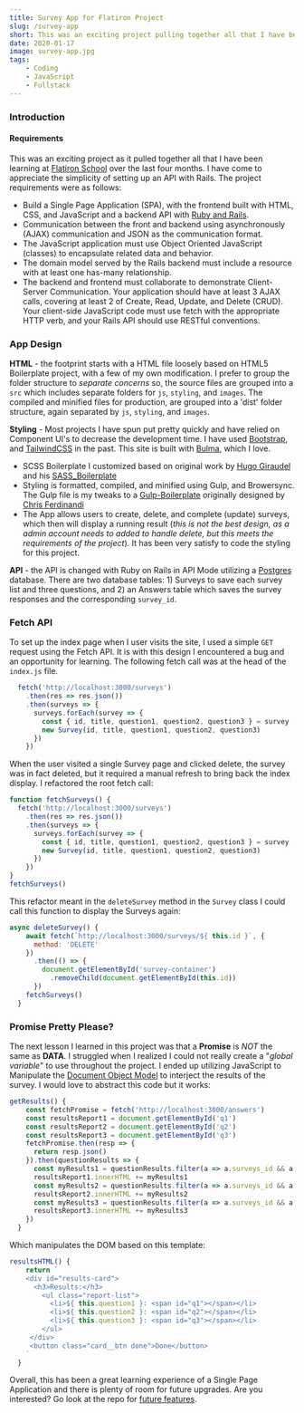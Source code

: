 ```yaml
---
title: Survey App for Flatiron Project
slug: /survey-app
short: This was an exciting project pulling together all that I have been learning at Flatiron School over the last four months. I have come to appreciate the simplicity of setting up an API with Rails.
date: 2020-01-17
image: survey-app.jpg
tags:
    - Coding
    - JavaScript
    - Fullstack
---
```

### Introduction

#### Requirements
This was an exciting project as it pulled together all that I have been learning at [Flatiron School](https://flatironschool.com/) over the last four months. I have come to appreciate the simplicity of setting up an API with Rails. The project requirements were as follows:
- Build a Single Page Application (SPA), with the frontend built with HTML, CSS, and JavaScript and a backend API with [Ruby and Rails](https://rubyonrails.org/).
- Communication between the front and backend using asynchronously (AJAX) communication and JSON as the communication format.
- The JavaScript application must use Object Oriented JavaScript (classes) to encapsulate related data and behavior.
- The domain model served by the Rails backend must include a resource with at least one has-many relationship.
- The backend and frontend must collaborate to demonstrate Client-Server Communication. Your application should have at least 3 AJAX calls, covering at least 2 of Create, Read, Update, and Delete (CRUD). Your client-side JavaScript code must use fetch with the appropriate HTTP verb, and your Rails API should use RESTful conventions.

### App Design
**HTML** - the footprint starts with a HTML file loosely based on HTML5 Boilerplate project, with a few of my own modification. I prefer to group the folder structure to *separate concerns* so, the source files are grouped into a `src` which includes separate folders for `js`, `styling`, and `images`. The compiled and minified files for production, are grouped into a 'dist' folder structure, again separated by `js`, `styling`, and `images`.

**Styling** - Most projects I have spun put pretty quickly and have relied on Component UI's to decrease the development time. I have used [Bootstrap](https://getbootstrap.com/), and [TailwindCSS](https://tailwindcss.com/) in the past. This site is built with [Bulma](https://bulma.io/), which I love.
- SCSS Boilerplate I customized based on original work by [Hugo Giraudel](https://hugogiraudel.com/) and his [SASS_Boilerplate](https://github.com/HugoGiraudel/sass-boilerplate)
- Styling is formatted, compiled, and minified using Gulp, and Browersync. The Gulp file is my tweaks to a [Gulp-Boilerplate](https://github.com/cferdinandi/gulp-boilerplate) originally designed by [Chris Ferdinandi](http://gomakethings.com/)
- The App allows users to create, delete, and complete (update) surveys, which then will display a running result (*this is not the best design, as a admin account needs to added to handle delete, but this meets the requirements of the project*). It has been very satisfy to code the styling for this project.

**API** - the API is changed with Ruby on Rails in API Mode utilizing a [Postgres](https://www.postgresql.org/) database. There are two database tables: 1) Surveys to save each survey list and three questions, and 2) an Answers table which saves the survey responses and the corresponding `survey_id`.

### Fetch API
To set up the index page when I user visits the site, I used a simple `GET` request using the Fetch API. It is with this design I encountered a bug and an opportunity for learning. The following fetch call was at the head of the `index.js` file.
```javascript
  fetch('http://localhost:3000/surveys')
    .then(res => res.json())
    .then(surveys => {
      surveys.forEach(survey => {
        const { id, title, question1, question2, question3 } = survey
        new Survey(id, title, question1, question2, question3)
      })
    })
```

When the user visited a single Survey page and clicked delete, the survey was in fact deleted, but it required a manual refresh to bring back the index display. I refactored the root fetch call:
```javascript
function fetchSurveys() {
  fetch('http://localhost:3000/surveys')
    .then(res => res.json())
    .then(surveys => {
      surveys.forEach(survey => {
        const { id, title, question1, question2, question3 } = survey
        new Survey(id, title, question1, question2, question3)
      })
    })
}
fetchSurveys()
```
This refactor meant in the `deleteSurvey` method in the `Survey` class I could call this function to display the Surveys again:
```javascript
async deleteSurvey() {
    await fetch(`http://localhost:3000/surveys/${ this.id }`, {
      method: 'DELETE'
    })
      .then(() => {
        document.getElementById('survey-container')
          .removeChild(document.getElementById(this.id))
      })
    fetchSurveys()
  }
  ```

### Promise Pretty Please?
The next lesson I learned in this project was that a **Promise** is *NOT* the same as **DATA**. I struggled when I realized I could not really create a "*global variable*" to use throughout the project. I ended up utilizing JavaScript to Manipulate the [Document Object Model](https://developer.mozilla.org/en-US/docs/Web/API/Document_Object_Model/Introduction#DOM_and_JavaScript) to interject the results of the survey. I would love to abstract this code but it works:

```javascript
getResults() {
    const fetchPromise = fetch('http://localhost:3000/answers')
    const resultsReport1 = document.getElementById('q1')
    const resultsReport2 = document.getElementById('q2')
    const resultsReport3 = document.getElementById('q3')
    fetchPromise.then(resp => {
      return resp.json()
    }).then(questionResults => {
      const myResults1 = questionResults.filter(a => a.surveys_id && a.responded === 'question1').length
      resultsReport1.innerHTML += myResults1
      const myResults2 = questionResults.filter(a => a.surveys_id && a.responded === 'question2').length
      resultsReport2.innerHTML += myResults2
      const myResults3 = questionResults.filter(a => a.surveys_id && a.responded === 'question3').length
      resultsReport3.innerHTML += myResults3
    })
  }
```
Which manipulates the DOM based on this template:
```javascript
resultsHTML() {
    return `
    <div id="results-card">
      <h3>Results:</h3>
        <ul class="report-list">
          <li>${ this.question1 }: <span id="q1"></span></li>
          <li>${ this.question2 }: <span id="q2"></span></li>
          <li>${ this.question3 }: <span id="q3"></span></li>
        </ul>
     </div>
     <button class="card__btn done">Done</button>
    `
  }
```
Overall, this has been a great learning experience of a Single Page Application and there is plenty of room for future upgrades. Are you interested? Go look at the repo for [future features](https://github.com/eclectic-coding/js-survey-app_frontend/blob/master/Survey-App.md).
